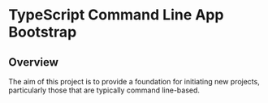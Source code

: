# TypeScript Command Line App Bootstrap

## Overview

The aim of this project is to provide a foundation for initiating new projects, particularly those that are typically command line-based.
